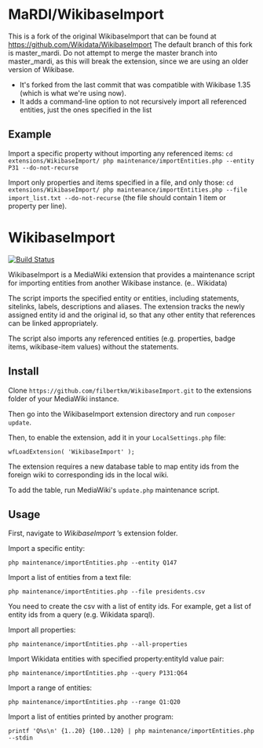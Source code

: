 MaRDI/WikibaseImport
=====================
This is a fork of the original WikibaseImport that can be found at https://github.com/Wikidata/WikibaseImport
The default branch of this fork is master_mardi. Do not attempt to merge the master branch into master_mardi, 
as this will break the extension, since we are using an older version of Wikibase.

* It's forked from the last commit that was compatible with Wikibase 1.35 (which is what we're using now).
* It adds a command-line option to not recursively import all referenced entities, just the ones specified in the list

Example
-------
Import a specific property without importing any referenced items:
``
cd extensions/WikibaseImport/
php maintenance/importEntities.php --entity P31 --do-not-recurse
``

Import only properties and items specified in a file, and only those:
``
cd extensions/WikibaseImport/
php maintenance/importEntities.php --file import_list.txt --do-not-recurse
``
(the file should contain 1 item or property per line).

WikibaseImport
===============

[![Build Status](https://travis-ci.org/filbertkm/WikibaseImport.svg?branch=master)](https://travis-ci.org/filbertkm/WikibaseImport)

WikibaseImport is a MediaWiki extension that provides a maintenance script for importing entities from another Wikibase instance. (e.. Wikidata)

The script imports the specified entity or entities, including statements, sitelinks, labels, descriptions and aliases. The extension tracks the newly assigned entity id and the original id, so that any other entity that references can be linked appropriately.

The script also imports any referenced entities (e.g. properties, badge items, wikibase-item values) without the statements.

Install
------

Clone ```https://github.com/filbertkm/WikibaseImport.git``` to the extensions folder of your MediaWiki instance.

Then go into the WikibaseImport extension directory and run ```composer update```.

Then, to enable the extension, add it in your ```LocalSettings.php``` file:

```
wfLoadExtension( 'WikibaseImport' );
```

The extension requires a new database table to map entity ids from the foreign
wiki to corresponding ids in the local wiki.

To add the table, run MediaWiki's ```update.php``` maintenance script.

Usage
------
First, navigate to *WikibaseImport* ’s extension folder.

Import a specific entity:

```
php maintenance/importEntities.php --entity Q147
```

Import a list of entities from a text file:

```
php maintenance/importEntities.php --file presidents.csv
```

You need to create the csv with a list of entity ids. For example, get a list
of entity ids from a query (e.g. Wikidata sparql).

Import all properties:

```
php maintenance/importEntities.php --all-properties
```

Import Wikidata entities with specified property:entityId value pair:

```
php maintenance/importEntities.php --query P131:Q64
```

Import a range of entities:

```
php maintenance/importEntities.php --range Q1:Q20
```

Import a list of entities printed by another program:

```
printf 'Q%s\n' {1..20} {100..120} | php maintenance/importEntities.php --stdin
```
